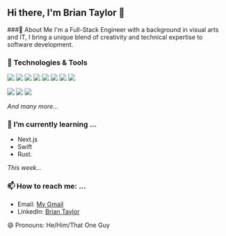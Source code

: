 ## Hi there, I'm Brian Taylor 👋


###🚀 About Me
I'm a Full-Stack Engineer with a background in visual arts and IT, I bring a unique blend of creativity and technical expertise to software development. 

### 🔧 Technologies & Tools
![](https://img.shields.io/badge/Code-React-informational?style=flat&logo=react&logoColor=white&color=2bbc8a)
![](https://img.shields.io/badge/Code-Python-informational?style=flat&logo=python&logoColor=white&color=3776AB)
![](https://img.shields.io/badge/Code-JavaScript-informational?style=flat&logo=javascript&logoColor=black&color=F7DF1E)
![](https://img.shields.io/badge/Code-SQL-informational?style=flat&logo=sql&logoColor=white&color=00758F)
![](https://img.shields.io/badge/Code-Express-informational?style=flat&logo=express&logoColor=white&color=000000)
![](https://img.shields.io/badge/Code-Django-informational?style=flat&logo=django&logoColor=white&color=092E20)
![](https://img.shields.io/badge/Code-Node.js-informational?style=flat&logo=node.js&logoColor=white&color=339933)
![](https://img.shields.io/badge/Style-SASS-informational?style=flat&logo=sass&logoColor=white&color=2bbc8a)

![](https://img.shields.io/badge/DB-MongoDB-informational?style=flat&logo=mongodb&logoColor=white&color=47A248)
![](https://img.shields.io/badge/Deploy-GitHub_Pages-informational?style=flat&logo=github&logoColor=white&color=2bbc8a)
![](https://img.shields.io/badge/Tools-Webpack-informational?style=flat&logo=webpack&logoColor=white&color=2bbc8a)

*And many more...*

### 🌱 I’m currently learning ...
- Next.js
- Swift 
- Rust.

*This week...*

### 📫 How to reach me: ...
- Email: [My Gmail](mailto:bataylor135@gmail.com) 
- LinkedIn: [Brian Taylor](https://www.linkedin.com/in/briantaylor9/)

😄 Pronouns: He/Him/That One Guy


